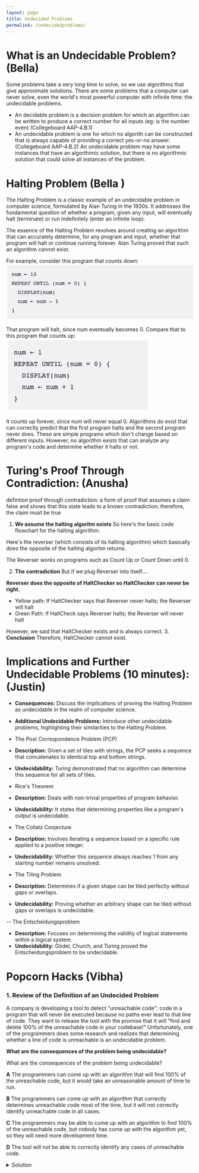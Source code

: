 ```yaml
---
layout: page
title: Undecided Problems 
permalink: /undecidedproblems/
---
```




# What is an Undecidable Problem? (Bella)

Some problems take a very long time to solve, so we use algorithms that give approximate solutions. There are some problems that a computer can never solve, even the world's most powerful computer with infinite time: the undecidable problems.




- An decidable problem is a decision problem for which an algorithm can be written to produce a correct number for all inputs (eg: is the number even) (Collegeboard AAP-4.B.1)
- An undecidable problem is one for which no algorith can be constructed that is always capable of providing a correct yes-or-no answer. (Collegeboard AAP-4.B.2) An undecidable problem may have some instances  that have an algorthimic solution, but there is no algorithmic solution that could solve all instances of the problem. 


# Halting Problem (Bella )

The Halting Problem is a classic example of an undecidable problem in computer science, formulated by Alan Turing in the 1930s. It addresses the fundamental question of whether a program, given any input, will eventually halt (terminate) or run indefinitely (enter an infinite loop).

The essence of the Halting Problem revolves around creating an algorithm that can accurately determine, for any program and input, whether that program will halt or continue running forever. Alan Turing proved that such an algorithm cannot exist.

For example, consider this program that counts down:
![Alt text](images/decided.png)

That program will halt, since num eventually becomes 0.
Compare that to this program that counts up:
![Alt text](images/undecided.png)

It counts up forever, since num will never equal 0.
Algorithms do exist that can correctly predict that the first program halts and the second program never does. These are simple programs which don't change based on different inputs.
However, no algorithm exists that can analyze any program's code and determine whether it halts or not.

# Turing's Proof Through Contradiction: (Anusha)
defintion proof through contradiction: a form of proof that assumes a claim false and shows that this state leads to a known contradiction; therefore, the claim must be true
1. **We assume the halting algoritm exists**
So here's the basic code flowchart for the halting algorithm:

Here's the reverser (which consists of its halting algorithm) which basically does the opposite of the halting algoritm returns.

The Reverser works on programs such as Count Up or Count Down until 0.

2. **The contradiction**
But if we plug Reverser into itself....

**Reverser does the opposite of HaltChecker so HaltChecker can never be right.**

- Yellow path: If HaltChecker says that Reverser never halts; the Reverser will halt
- Green Path: If HaltCheck says Reverser halts; the Reverser will never halt

However, we said that HaltChecker exists and is always correct.
3. **Conclusion**
Therefore, HaltChecker cannot exist.



# Implications and Further Undecidable Problems (10 minutes):(Justin)
- **Consequences:** Discuss the implications of proving the Halting Problem as undecidable in the realm of computer science.
- **Additional Undecidable Problems:** Introduce other undecidable problems, highlighting their similarities to the Halting Problem.

- The Post Correspondence Problem (PCP)
- **Description:** Given a set of tiles with strings, the PCP seeks a sequence that concatenates to identical top and bottom strings.
- **Undecidability:** Turing demonstrated that no algorithm can determine this sequence for all sets of tiles.

- Rice's Theorem
- **Description:** Deals with non-trivial properties of program behavior.
- **Undecidability:** It states that determining properties like a program's output is undecidable.

- The Collatz Conjecture
- **Description:** Involves iterating a sequence based on a specific rule applied to a positive integer.
- **Undecidability:** Whether this sequence always reaches 1 from any starting number remains unsolved.

-  The Tiling Problem
- **Description:** Determines if a given shape can be tiled perfectly without gaps or overlaps.
- **Undecidability:** Proving whether an arbitrary shape can be tiled without gaps or overlaps is undecidable.

-- The Entscheidungsproblem
- **Description:** Focuses on determining the validity of logical statements within a logical system.
- **Undecidability:** Gödel, Church, and Turing proved the Entscheidungsproblem to be undecidable.

# Popcorn Hacks (Vibha)

### 1. Review of the Definition of an Undecided Problem

 A company is developing a tool to detect "unreachable code": code in a program that will never be executed because no paths ever lead to that line of code. They want to release the tool with the promise that it will "find and delete 100% of the unreachable code in your codebase!" Unfortunately, one of the programmers does some research and realizes that determining whether a line of code is unreachable is an undecidable problem.

**What are the consequences of the problem being undecidable?**

What are the consequences of the problem being undecidable?

**A**  The programmers can come up with an algorithm that will find 100% of the unreachable code, but it would take an unreasonable amount of time to run.

**B** The programmers can come up with an algorithm that correctly determines unreachable code most of the time, but it will not correctly identify unreachable code in all cases.

**C** The programmers may be able to come up with an algorithm to find 100% of the unreachable code, but nobody has come up with the algorithm yet, so they will need more development time.

**D** The tool will not be able to correctly identify any cases of unreachable code.

<details>
  <summary>Solution</summary>
  <strong>B</strong> is the correct answer
</details>










